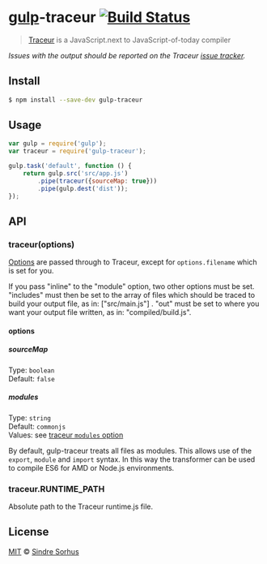 # [gulp](http://gulpjs.com)-traceur [![Build Status](https://travis-ci.org/sindresorhus/gulp-traceur.svg?branch=master)](https://travis-ci.org/sindresorhus/gulp-traceur)

> [Traceur](https://github.com/google/traceur-compiler) is a JavaScript.next to JavaScript-of-today compiler

*Issues with the output should be reported on the Traceur [issue tracker](https://github.com/google/traceur-compiler/issues).*


## Install

```bash
$ npm install --save-dev gulp-traceur
```


## Usage

```js
var gulp = require('gulp');
var traceur = require('gulp-traceur');

gulp.task('default', function () {
	return gulp.src('src/app.js')
		.pipe(traceur({sourceMap: true}))
		.pipe(gulp.dest('dist'));
});
```


## API

### traceur(options)

[Options](https://github.com/google/traceur-compiler/issues/584) are passed through to Traceur, except for `options.filename` which is set for you.

If you pass "inline" to the "module" option, two other options must be set.  "includes" must then be set to the array of files which should be traced to build
your output file, as in: ["src/main.js"] .  "out" must be set to where you want your output file written, as in: "compiled/build.js".

#### options

##### sourceMap

Type: `boolean`  
Default: `false`

##### modules

Type: `string`  
Default: `commonjs`  
Values: see [traceur `modules` option](https://github.com/google/traceur-compiler/wiki/Options-for-Compiling#options-for-modules)

By default, gulp-traceur treats all files as modules. This allows use of the `export`, `module` and `import` syntax. In this way the transformer can be used to compile ES6 for AMD or Node.js environments.

### traceur.RUNTIME_PATH

Absolute path to the Traceur runtime.js file.


## License

[MIT](http://opensource.org/licenses/MIT) © [Sindre Sorhus](http://sindresorhus.com)
